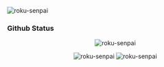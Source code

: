 
<p align="left"> <img src="https://komarev.com/ghpvc/?username=roku-senpai&label=Profile%20Viewed&color=red" alt="roku-senpai" /> </p>


### Github Status
<p align="center">
<img src="https://github-readme-stats.vercel.app/api/top-langs?username=roku-senpai&show_icons=true&locale=en&layout=compact&theme=light" alt="roku-senpai" />
</p>
<p align="center">
<img  src="https://github-readme-streak-stats.herokuapp.com/?user=roku-senpai&theme=light" alt="roku-senpai" /> 
<img src="https://github-readme-stats.vercel.app/api?username=roku-senpai&show_icons=true&locale=en&theme=light"  alt="roku-senpai" />
</p>
